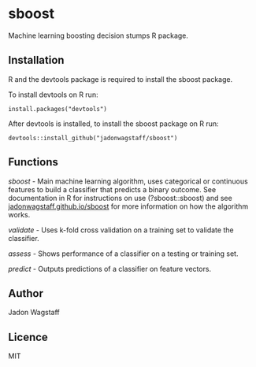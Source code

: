 # sboost
Machine learning boosting decision stumps R package.

## Installation
R and the devtools package is required to install the sboost package.

To install devtools on R run:

```
install.packages("devtools")
```

After devtools is installed, to install the sboost package on R run:

```
devtools::install_github("jadonwagstaff/sboost")
```

## Functions

*sboost* - Main machine learning algorithm, uses categorical or continuous features to build a classifier that predicts a binary outcome. See documentation in R for instructions on use (?sboost::sboost) and see [jadonwagstaff.github.io/sboost](https://jadonwagstaff.github.io/sboost.html) for more information on how the algorithm works.

*validate* - Uses k-fold cross validation on a training set to validate the classifier.

*assess* - Shows performance of a classifier on a testing or training set.

*predict* - Outputs predictions of a classifier on feature vectors.

## Author
Jadon Wagstaff

## Licence
MIT
